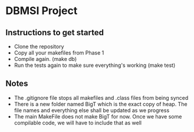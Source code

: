 # DBMSI Project

## Instructions to get started
<ul>
  <li>Clone the repository</li>
  <li>Copy all your makefiles from Phase 1</li>
  <li>Compile again. (make db)</li>
  <li>Run the tests again to make sure everything's working (make test) </li>
</ul>

## Notes
<ul>
  <li>The .gitignore file stops all makefiles and .class files from being synced</li>
  <li>There is a new folder named BigT which is the exact copy of heap. The file names and everything else shall be updated as we progress</li>
  <li>The main MakeFile does not make BigT for now. Once we have some compilable code, we will have to include that as well</li>
</ul>
